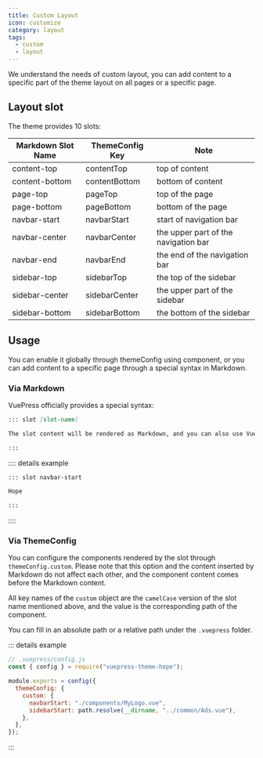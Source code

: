 ```yaml
---
title: Custom Layout
icon: customize
category: layout
tags:
  - custom
  - layout
---
```


We understand the needs of custom layout, you can add content to a specific part of the theme layout on all pages or a specific page.

## Layout slot

The theme provides 10 slots:

| Markdown Slot Name | ThemeConfig Key | Note                                 |
| -------------- | ------------- | ------------------------------------ |
| content-top    | contentTop    | top of content                       |
| content-bottom | contentBottom | bottom of content                    |
| page-top       | pageTop       | top of the page                      |
| page-bottom    | pageBottom    | bottom of the page                   |
| navbar-start   | navbarStart   | start of navigation bar              |
| navbar-center  | navbarCenter  | the upper part of the navigation bar |
| navbar-end     | navbarEnd     | the end of the navigation bar        |
| sidebar-top    | sidebarTop    | the top of the sidebar               |
| sidebar-center | sidebarCenter | the upper part of the sidebar        |
| sidebar-bottom | sidebarBottom | the bottom of the sidebar            |

## Usage

You can enable it globally through themeConfig using component, or you can add content to a specific page through a special syntax in Markdown.

### Via Markdown

VuePress officially provides a special syntax:

```md
::: slot [slot-name]

The slot content will be rendered as Markdown, and you can also use Vue components.

:::
```

:::: details example

```md
::: slot navbar-start

Hope

:::
```

::::

### Via ThemeConfig

You can configure the components rendered by the slot through `themeConfig.custom`. Please note that this option and the content inserted by Markdown do not affect each other, and the component content comes before the Markdown content.

All key names of the `custom` object are the `camelCase` version of the slot name mentioned above, and the value is the corresponding path of the component.

You can fill in an absolute path or a relative path under the `.vuepress` folder.

::: details example

```js
// .vuepress/config.js
const { config } = require("vuepress-theme-hope");

module.exports = config({
  themeConfig: {
    custom: {
      navbarStart: "./components/MyLogo.vue",
      sidebarStart: path.resolve(__dirname, "../common/Ads.vue"),
    },
  },
});
```

:::
